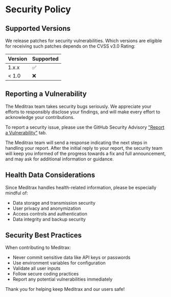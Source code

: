 # Security Policy

## Supported Versions

We release patches for security vulnerabilities. Which versions are eligible for receiving such patches depends on the CVSS v3.0 Rating:

| Version | Supported          |
| ------- | ------------------ |
| 1.x.x   | :white_check_mark: |
| < 1.0   | :x:                |

## Reporting a Vulnerability

The Meditrax team takes security bugs seriously. We appreciate your efforts to responsibly disclose your findings, and will make every effort to acknowledge your contributions.

To report a security issue, please use the GitHub Security Advisory ["Report a Vulnerability"](https://github.com/dizzafizza/Meditrax/security/advisories/new) tab.

The Meditrax team will send a response indicating the next steps in handling your report. After the initial reply to your report, the security team will keep you informed of the progress towards a fix and full announcement, and may ask for additional information or guidance.

## Health Data Considerations

Since Meditrax handles health-related information, please be especially mindful of:

- Data storage and transmission security
- User privacy and anonymization
- Access controls and authentication
- Data integrity and backup security

## Security Best Practices

When contributing to Meditrax:

- Never commit sensitive data like API keys or passwords
- Use environment variables for configuration
- Validate all user inputs
- Follow secure coding practices
- Report any potential vulnerabilities immediately

Thank you for helping keep Meditrax and our users safe!
